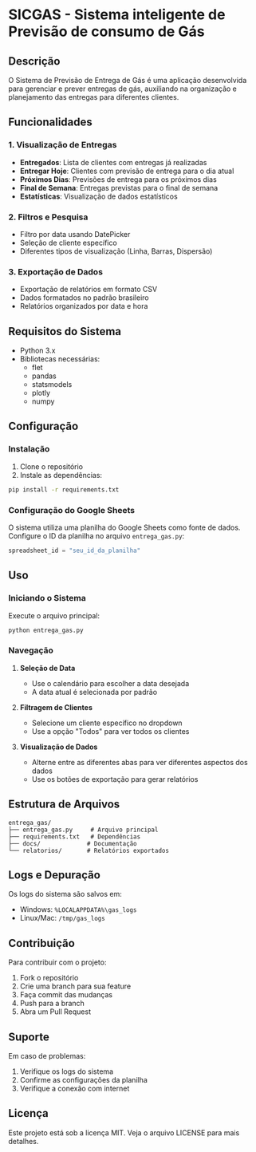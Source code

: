 # SICGAS - Sistema inteligente de Previsão de consumo de Gás

## Descrição
O Sistema de Previsão de Entrega de Gás é uma aplicação desenvolvida para gerenciar e prever entregas de gás, auxiliando na organização e planejamento das entregas para diferentes clientes.

## Funcionalidades

### 1. Visualização de Entregas
- **Entregados**: Lista de clientes com entregas já realizadas
- **Entregar Hoje**: Clientes com previsão de entrega para o dia atual
- **Próximos Dias**: Previsões de entrega para os próximos dias
- **Final de Semana**: Entregas previstas para o final de semana
- **Estatísticas**: Visualização de dados estatísticos

### 2. Filtros e Pesquisa
- Filtro por data usando DatePicker
- Seleção de cliente específico
- Diferentes tipos de visualização (Linha, Barras, Dispersão)

### 3. Exportação de Dados
- Exportação de relatórios em formato CSV
- Dados formatados no padrão brasileiro
- Relatórios organizados por data e hora

## Requisitos do Sistema
- Python 3.x
- Bibliotecas necessárias:
  - flet
  - pandas
  - statsmodels
  - plotly
  - numpy

## Configuração

### Instalação
1. Clone o repositório
2. Instale as dependências:
```bash
pip install -r requirements.txt
```

### Configuração do Google Sheets
O sistema utiliza uma planilha do Google Sheets como fonte de dados. Configure o ID da planilha no arquivo `entrega_gas.py`:
```python
spreadsheet_id = "seu_id_da_planilha"
```

## Uso

### Iniciando o Sistema
Execute o arquivo principal:
```bash
python entrega_gas.py
```

### Navegação
1. **Seleção de Data**
   - Use o calendário para escolher a data desejada
   - A data atual é selecionada por padrão

2. **Filtragem de Clientes**
   - Selecione um cliente específico no dropdown
   - Use a opção "Todos" para ver todos os clientes

3. **Visualização de Dados**
   - Alterne entre as diferentes abas para ver diferentes aspectos dos dados
   - Use os botões de exportação para gerar relatórios

## Estrutura de Arquivos
```
entrega_gas/
├── entrega_gas.py     # Arquivo principal
├── requirements.txt   # Dependências
├── docs/             # Documentação
└── relatorios/       # Relatórios exportados
```

## Logs e Depuração
Os logs do sistema são salvos em:
- Windows: `%LOCALAPPDATA%\gas_logs`
- Linux/Mac: `/tmp/gas_logs`

## Contribuição
Para contribuir com o projeto:
1. Fork o repositório
2. Crie uma branch para sua feature
3. Faça commit das mudanças
4. Push para a branch
5. Abra um Pull Request

## Suporte
Em caso de problemas:
1. Verifique os logs do sistema
2. Confirme as configurações da planilha
3. Verifique a conexão com internet

## Licença
Este projeto está sob a licença MIT. Veja o arquivo LICENSE para mais detalhes.